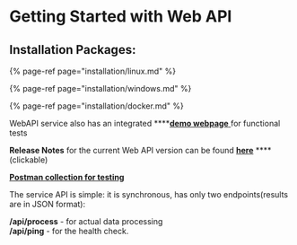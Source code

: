 # Getting Started with Web API

## **Installation Packages:**

{% page-ref page="installation/linux.md" %}

{% page-ref page="installation/windows.md" %}

{% page-ref page="installation/docker.md" %}

WebAPI service also has an integrated ****[**demo webpage** ](http://localhost:8080/)for functional tests

**Release Notes** for the current Web API version can be found [**here**](https://support.regulaforensics.com/hc/en-us/articles/360018782097-Document-Reader-SDK-5-5) ****\(clickable\)

[**Postman collection for testing**](https://www.getpostman.com/collections/5eaef8bf356619e56f19)

The service API is simple: it is synchronous, has only two endpoints\(results are in JSON format\):

**/api/process** - for actual data processing  
**/api/ping** - for the health check.


